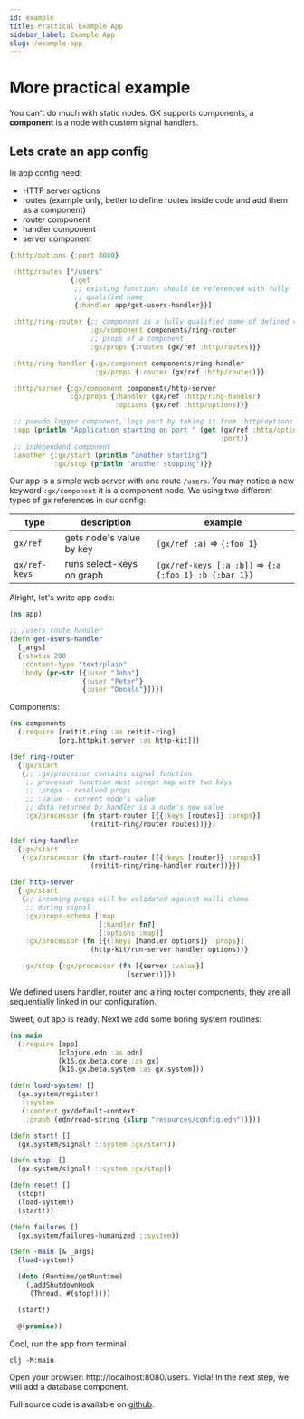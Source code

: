 ```yaml
---
id: example
title: Practical Example App
sidebar_label: Example App
slug: /example-app
---
```


# More practical example

You can't do much with static nodes. GX supports components, a **component** is a node with custom signal handlers.

## Lets crate an app config

In app config need:
- HTTP server options
- routes (example only, better to define routes inside code and add them as a component)
- router component
- handler component
- server component

```clojure title="resources/config.edn"
{:http/options {:port 8080}

 :http/routes ["/users"
               {:get
                ;; existing functions should be referenced with fully
                ;; qualified name
                {:handler app/get-users-handler}}]

 :http/ring-router {;; component is a fully qualified name of defined component
                    :gx/component components/ring-router
                    ;; props of a component
                    :gx/props {:routes (gx/ref :http/routes)}}

 :http/ring-handler {:gx/component components/ring-handler
                     :gx/props {:router (gx/ref :http/router)}}

 :http/server {:gx/component components/http-server
               :gx/props {:handler (gx/ref :http/ring-handler)
                          :options (gx/ref :http/options)}}

 ;; pseudo logger component, logs port by taking it from :http/options
 :app (println "Application starting on port " (get (gx/ref :http/options)
                                                    :port))
 ;; independend component
 :another {:gx/start (println "another starting")
           :gx/stop (println "another stopping")}}
```
Our app is a simple web server with one route `/users`. You may notice a new keyword `:gx/component` it is a component node. We using two different types of gx references in our config:

| type          | description        | example                                                  |
| ------------- | ------------------ | -------------------------------------------------------- |
| `gx/ref`      | gets node's value by key | `(gx/ref :a)` => `{:foo 1}`                              |
| `gx/ref-keys` | runs select-keys on graph | `(gx/ref-keys [:a :b])` => `{:a {:foo 1} :b {:bar 1}}` |

Alright, let's write app code:

```clojure title="src/app.clj"
(ns app)

;; /users route handler
(defn get-users-handler
  [_args]
  {:status 200
   :content-type "text/plain"
   :body (pr-str [{:user "John"}
                  {:user "Peter"}
                  {:user "Donald"}])})
```

Components:
```clojure title="src/components.clj"
(ns components
  (:require [reitit.ring :as reitit-ring]
            [org.httpkit.server :as http-kit]))

(def ring-router
  {:gx/start
   {;; :gx/processor contains signal function
    ;; processor function must accept map with two keys
    ;; :props - resolved props
    ;; :value - current node's value
    ;; data returned by handler is a node's new value
    :gx/processor (fn start-router [{{:keys [routes]} :props}]
                    (reitit-ring/router routes))}})

(def ring-handler
  {:gx/start
   {:gx/processor (fn start-router [{{:keys [router]} :props}]
                    (reitit-ring/ring-handler router))}})

(def http-server
  {:gx/start
   {;; incoming props will be validated against malli chema
    ;; during signal
    :gx/props-schema [:map
                      [:handler fn?]
                      [:options :map]]
    :gx/processor (fn [{{:keys [handler options]} :props}]
                    (http-kit/run-server handler options))}

   :gx/stop {:gx/processor (fn [{server :value}]
                             (server))}})

```

We defined users handler, router and a ring router components, they are all sequentially linked in our configuration.

Sweet, out app is ready. Next we add some boring system routines:

```clojure title="src/main.clj"
(ns main
  (:require [app]
            [clojure.edn :as edn]
            [k16.gx.beta.core :as gx]
            [k16.gx.beta.system :as gx.system]))

(defn load-system! []
  (gx.system/register!
   ::system
   {:context gx/default-context
    :graph (edn/read-string (slurp "resources/config.edn"))}))

(defn start! []
  (gx.system/signal! ::system :gx/start))

(defn stop! []
  (gx.system/signal! ::system :gx/stop))

(defn reset! []
  (stop!)
  (load-system!)
  (start!))

(defn failures []
  (gx.system/failures-humanized ::system))

(defn -main [& _args]
  (load-system!)

  (doto (Runtime/getRuntime)
    (.addShutdownHook
     (Thread. #(stop!))))

  (start!)

  @(promise))
```

Cool, run the app from terminal
```
clj -M:main
```
Open your browser: http://localhost:8080/users. Viola! In the next step, we will add a database component.

Full source code is available on [github](https://github.com/kepler16/gx.cljc/tree/gx-v2/example).